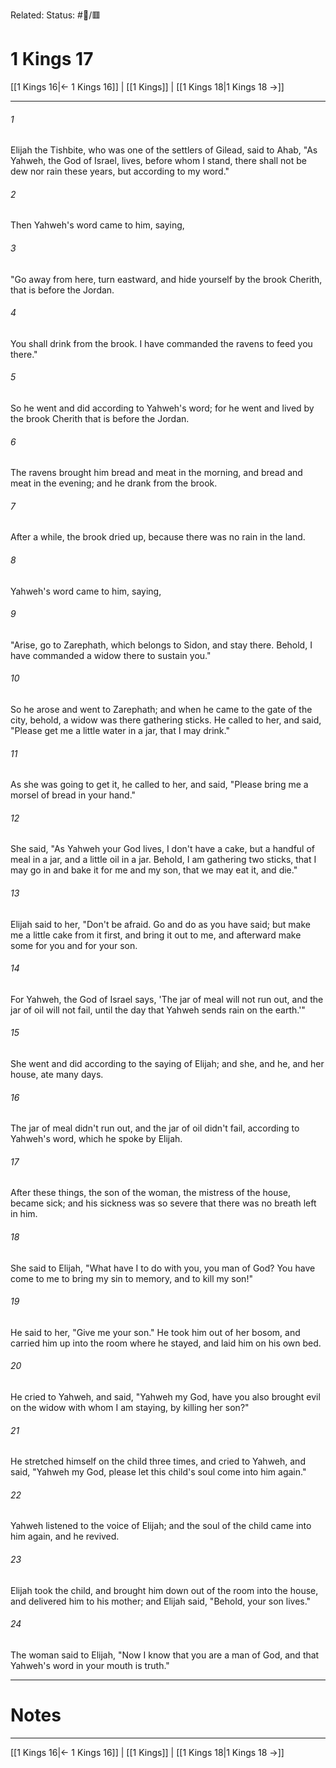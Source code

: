 Related:
Status: #📖/🟥
# 1 Kings 17

[[1 Kings 16|← 1 Kings 16]] | [[1 Kings]] | [[1 Kings 18|1 Kings 18 →]]
***



###### 1 
Elijah the Tishbite, who was one of the settlers of Gilead, said to Ahab, "As Yahweh, the God of Israel, lives, before whom I stand, there shall not be dew nor rain these years, but according to my word." 

###### 2 
Then Yahweh's word came to him, saying, 

###### 3 
"Go away from here, turn eastward, and hide yourself by the brook Cherith, that is before the Jordan. 

###### 4 
You shall drink from the brook. I have commanded the ravens to feed you there." 

###### 5 
So he went and did according to Yahweh's word; for he went and lived by the brook Cherith that is before the Jordan. 

###### 6 
The ravens brought him bread and meat in the morning, and bread and meat in the evening; and he drank from the brook. 

###### 7 
After a while, the brook dried up, because there was no rain in the land. 

###### 8 
Yahweh's word came to him, saying, 

###### 9 
"Arise, go to Zarephath, which belongs to Sidon, and stay there. Behold, I have commanded a widow there to sustain you." 

###### 10 
So he arose and went to Zarephath; and when he came to the gate of the city, behold, a widow was there gathering sticks. He called to her, and said, "Please get me a little water in a jar, that I may drink." 

###### 11 
As she was going to get it, he called to her, and said, "Please bring me a morsel of bread in your hand." 

###### 12 
She said, "As Yahweh your God lives, I don't have a cake, but a handful of meal in a jar, and a little oil in a jar. Behold, I am gathering two sticks, that I may go in and bake it for me and my son, that we may eat it, and die." 

###### 13 
Elijah said to her, "Don't be afraid. Go and do as you have said; but make me a little cake from it first, and bring it out to me, and afterward make some for you and for your son. 

###### 14 
For Yahweh, the God of Israel says, 'The jar of meal will not run out, and the jar of oil will not fail, until the day that Yahweh sends rain on the earth.'" 

###### 15 
She went and did according to the saying of Elijah; and she, and he, and her house, ate many days. 

###### 16 
The jar of meal didn't run out, and the jar of oil didn't fail, according to Yahweh's word, which he spoke by Elijah. 

###### 17 
After these things, the son of the woman, the mistress of the house, became sick; and his sickness was so severe that there was no breath left in him. 

###### 18 
She said to Elijah, "What have I to do with you, you man of God? You have come to me to bring my sin to memory, and to kill my son!" 

###### 19 
He said to her, "Give me your son." He took him out of her bosom, and carried him up into the room where he stayed, and laid him on his own bed. 

###### 20 
He cried to Yahweh, and said, "Yahweh my God, have you also brought evil on the widow with whom I am staying, by killing her son?" 

###### 21 
He stretched himself on the child three times, and cried to Yahweh, and said, "Yahweh my God, please let this child's soul come into him again." 

###### 22 
Yahweh listened to the voice of Elijah; and the soul of the child came into him again, and he revived. 

###### 23 
Elijah took the child, and brought him down out of the room into the house, and delivered him to his mother; and Elijah said, "Behold, your son lives." 

###### 24 
The woman said to Elijah, "Now I know that you are a man of God, and that Yahweh's word in your mouth is truth."

---
# Notes


***
[[1 Kings 16|← 1 Kings 16]] | [[1 Kings]] | [[1 Kings 18|1 Kings 18 →]]
